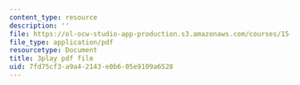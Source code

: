 ```yaml
---
content_type: resource
description: ''
file: https://ol-ocw-studio-app-production.s3.amazonaws.com/courses/15-071-the-analytics-edge-spring-2017/7fd75cf3a9a42143e0b605e9109a6528_35kwBJQwmLg.pdf
file_type: application/pdf
resourcetype: Document
title: 3play pdf file
uid: 7fd75cf3-a9a4-2143-e0b6-05e9109a6528
---
```

